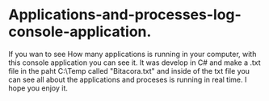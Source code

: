 # Applications-and-processes-log-console-application.
If you wan to see How many applications is running in your computer, with this console application you can see it. It was develop in C# and make a .txt file in the paht C:\Temp called "Bitacora.txt" and inside of the txt file you can see all about the applications and proceses is running in real time.  I hope you enjoy it.
